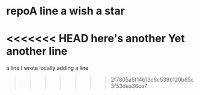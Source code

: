 # repoA line a wish a star
<<<<<<< HEAD
here's another
Yet another line
=======
a line I wrote locally
adding a line
>>>>>>> 2f7805a5f14b13c6c539b120b85c3f53dea36ce7

